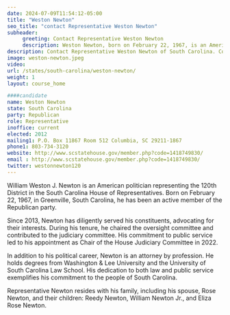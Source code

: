 ```yaml
---
date: 2024-07-09T11:54:12-05:00
title: "Weston Newton"
seo_title: "contact Representative Weston Newton"
subheader:
     greeting: Contact Representative Weston Newton
     description: Weston Newton, born on February 22, 1967, is an American politician affiliated with the Republican Party. He assumed office as a member of the South Carolina House of Representatives, representing District 120, in 2012.
description: Contact Representative Weston Newton of South Carolina. Contact information for Weston Newton includes email address, phone number, and mailing address.
image: weston-newton.jpeg
video:
url: /states/south-carolina/weston-newton/
weight: 1
layout: course_home

####candidate
name: Weston Newton
state: South Carolina
party: Republican
role: Representative
inoffice: current
elected: 2012
mailing1: P.O. Box 11867 Room 512 Columbia, SC 29211-1867
phone1: 803-734-3120
website: http://www.scstatehouse.gov/member.php?code=1418749830/
email : http://www.scstatehouse.gov/member.php?code=1418749830/
twitter: westonnewton120
---
```

William Weston J. Newton is an American politician representing the 120th District in the South Carolina House of Representatives. Born on February 22, 1967, in Greenville, South Carolina, he has been an active member of the Republican party.

Since 2013, Newton has diligently served his constituents, advocating for their interests. During his tenure, he chaired the oversight committee and contributed to the judiciary committee. His commitment to public service led to his appointment as Chair of the House Judiciary Committee in 2022.

In addition to his political career, Newton is an attorney by profession. He holds degrees from Washington & Lee University and the University of South Carolina Law School. His dedication to both law and public service exemplifies his commitment to the people of South Carolina.

Representative Newton resides with his family, including his spouse, Rose Newton, and their children: Reedy Newton, William Newton Jr., and Eliza Rose Newton.
